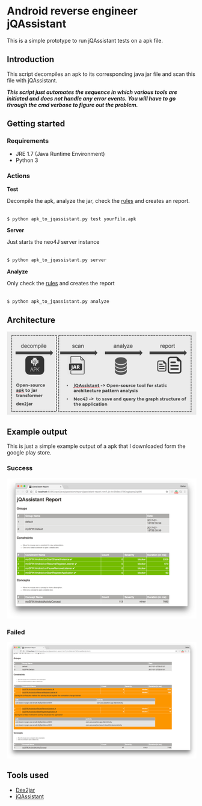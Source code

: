 # Android reverse engineer jQAssistant 

This is a simple prototype to run jQAssistant tests on a apk file. 


## Introduction
This script decompiles an apk to its corresponding java jar file and scan this file with jQAssistant. 

 ***This script just automates the sequence in which various tools are initiated and does not handle any error events. You will have to go through the cmd verbose to figure out the problem.***

## Getting started

### Requirements

* JRE 1.7 (Java Runtime Environment)
* Python 3


### Actions


**Test**

Decompile the apk, analyze the jar, check the [rules](./rules)  and creates an report.

```sh 

$ python apk_to_jqassistant.py test yourFile.apk

```

**Server**

Just starts the neo4J server instance 

```sh 

$ python apk_to_jqassistant.py server

```

**Analyze**

Only check the [rules](./rules) and creates the report 

```sh 

$ python apk_to_jqassistant.py analyze

```


## Architecture 

![Flow](./docs/architecture.png)

## Example output 

This is just a simple example output of a apk that I downloaded form the google play store. 

### Success
![Success](./docs/example-success.png)

### Failed
![Failed](./docs/example-failed.png)

## Tools used

* [Dex2jar](http://code.google.com/p/dex2jar/)
* [jQAssistant](https://jqassistant.org/)

